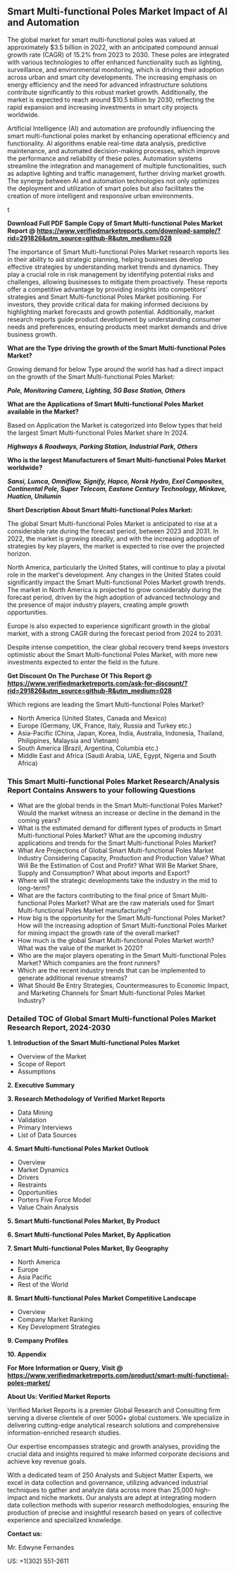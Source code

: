 <h2>Smart Multi-functional Poles Market Impact of AI and Automation</h2><p>The global market for smart multi-functional poles was valued at approximately $3.5 billion in 2022, with an anticipated compound annual growth rate (CAGR) of 15.2% from 2023 to 2030. These poles are integrated with various technologies to offer enhanced functionality such as lighting, surveillance, and environmental monitoring, which is driving their adoption across urban and smart city developments. The increasing emphasis on energy efficiency and the need for advanced infrastructure solutions contribute significantly to this robust market growth. Additionally, the market is expected to reach around $10.5 billion by 2030, reflecting the rapid expansion and increasing investments in smart city projects worldwide.</p><p>Artificial Intelligence (AI) and automation are profoundly influencing the smart multi-functional poles market by enhancing operational efficiency and functionality. AI algorithms enable real-time data analysis, predictive maintenance, and automated decision-making processes, which improve the performance and reliability of these poles. Automation systems streamline the integration and management of multiple functionalities, such as adaptive lighting and traffic management, further driving market growth. The synergy between AI and automation technologies not only optimizes the deployment and utilization of smart poles but also facilitates the creation of more intelligent and responsive urban environments.</p>t</p><p id="" class=""><strong>Download Full PDF Sample Copy of Smart Multi-functional Poles Market Report @ <a href="https://www.verifiedmarketreports.com/download-sample/?rid=291826&utm_source=github-R&utm_medium=028" target="_blank">https://www.verifiedmarketreports.com/download-sample/?rid=291826&utm_source=github-R&utm_medium=028</a></strong></p><p>The importance of&nbsp;Smart Multi-functional Poles Market research reports lies in their ability to aid strategic planning, helping businesses develop effective strategies by understanding market trends and dynamics. They play a crucial role in risk management by identifying potential risks and challenges, allowing businesses to mitigate them proactively. These reports offer a competitive advantage by providing insights into competitors' strategies and Smart Multi-functional Poles Market positioning. For investors, they provide critical data for making informed decisions by highlighting market forecasts and growth potential. Additionally, market research reports guide product development by understanding consumer needs and preferences, ensuring products meet market demands and drive business growth.</p><p><strong>What are the&nbsp;Type driving the growth of the Smart Multi-functional Poles Market?</strong></p><p id="" class="">Growing demand for below Type around the world has had a direct impact on the growth of the Smart Multi-functional Poles Market:</p><em><strong>Pole, Monitoring Camera, Lighting, 5G Base Station, Others</strong></em></p><strong>What are the&nbsp;Applications&nbsp;of Smart Multi-functional Poles Market available in the Market?</strong></p><p id="" class="">Based on Application the Market is categorized into Below types that held the largest Smart Multi-functional Poles Market share In 2024.</p><em><strong>Highways & Roadways, Parking Station, Industrial Park, Others</strong></em></p><strong>Who is the largest Manufacturers of Smart Multi-functional Poles Market worldwide?</strong></p><p><em><strong>Sansi, Lumca, Omniflow, Signify, Hapco, Norsk Hydro, Exel Composites, Continental Pole, Super Telecom, Eastone Century Technology, Minkave, Huaticn, Unilumin</strong></em></p><p id="" class=""><strong>Short Description About Smart Multi-functional Poles Market:</strong></p><p>The global Smart Multi-functional Poles Market is anticipated to rise at a considerable rate during the forecast period, between 2023 and 2031. In 2022, the market is growing steadily, and with the increasing adoption of strategies by key players, the market is expected to rise over the projected horizon.</p><p>North America, particularly the United States, will continue to play a pivotal role in the market's development. Any changes in the United States could significantly impact the Smart Multi-functional Poles Market growth trends. The market in North America is projected to grow considerably during the forecast period, driven by the high adoption of advanced technology and the presence of major industry players, creating ample growth opportunities.</p><p>Europe is also expected to experience significant growth in the global market, with a strong CAGR during the forecast period from 2024 to 2031.</p><p>Despite intense competition, the clear global recovery trend keeps investors optimistic about the Smart Multi-functional Poles Market, with more new investments expected to enter the field in the future.</p><p id="" class=""><strong>Get Discount On The Purchase Of This Report @ <a href="https://www.verifiedmarketreports.com/ask-for-discount/?rid=291826&utm_source=github-R&utm_medium=028" target="_blank">https://www.verifiedmarketreports.com/ask-for-discount/?rid=291826&utm_source=github-R&utm_medium=028</a></strong></p>Which regions are leading the Smart Multi-functional Poles Market?</p><ul><li>North America (United States, Canada and Mexico)</li><li>Europe (Germany, UK, France, Italy, Russia and Turkey etc.)</li><li>Asia-Pacific (China, Japan, Korea, India, Australia, Indonesia, Thailand, Philippines, Malaysia and Vietnam)</li><li>South America (Brazil, Argentina, Columbia etc.)</li><li>Middle East and Africa (Saudi Arabia, UAE, Egypt, Nigeria and South Africa)</li></ul><h3 id="" class="">This Smart Multi-functional Poles Market Research/Analysis Report Contains Answers to your following Questions</h3><ul><li>What are the global trends in the Smart Multi-functional Poles Market? Would the market witness an increase or decline in the demand in the coming years?</li><li>What is the estimated demand for different types of products in Smart Multi-functional Poles Market? What are the upcoming industry applications and trends for the Smart Multi-functional Poles Market?</li><li>What Are Projections of Global Smart Multi-functional Poles Market Industry Considering Capacity, Production and Production Value? What Will Be the Estimation of Cost and Profit? What Will Be Market Share, Supply and Consumption? What about imports and Export?</li><li>Where will the strategic developments take the industry in the mid to long-term?</li><li>What are the factors contributing to the final price of Smart Multi-functional Poles Market? What are the raw materials used for Smart Multi-functional Poles Market manufacturing?</li><li>How big is the opportunity for the Smart Multi-functional Poles Market? How will the increasing adoption of Smart Multi-functional Poles Market for mining impact the growth rate of the overall market?</li><li>How much is the global Smart Multi-functional Poles Market worth? What was the value of the market In 2020?</li><li>Who are the major players operating in the Smart Multi-functional Poles Market? Which companies are the front runners?</li><li>Which are the recent industry trends that can be implemented to generate additional revenue streams?</li><li>What Should Be Entry Strategies, Countermeasures to Economic Impact, and Marketing Channels for Smart Multi-functional Poles Market Industry?</li></ul><h3 id="" class="">Detailed TOC of Global Smart Multi-functional Poles Market Research Report, 2024-2030</h3><p id="" class=""><strong>1. Introduction of the Smart Multi-functional Poles Market</strong></p><ul><li>Overview of the Market</li><li>Scope of Report</li><li>Assumptions</li></ul><p id="" class=""><strong>2. Executive Summary</strong></p><p id="" class=""><strong>3. Research Methodology of Verified Market Reports</strong></p><ul><li>Data Mining</li><li>Validation</li><li>Primary Interviews</li><li>List of Data Sources</li></ul><p id="" class=""><strong>4. Smart Multi-functional Poles Market Outlook</strong></p><ul><li>Overview</li><li>Market Dynamics</li><li>Drivers</li><li>Restraints</li><li>Opportunities</li><li>Porters Five Force Model</li><li>Value Chain Analysis</li></ul><p id="" class=""><strong>5. Smart Multi-functional Poles Market, By Product</strong></p><p id="" class=""><strong>6. Smart Multi-functional Poles Market, By Application</strong></p><p id="" class=""><strong>7. Smart Multi-functional Poles Market, By Geography</strong></p><ul><li>North America</li><li>Europe</li><li>Asia Pacific</li><li>Rest of the World</li></ul><p id="" class=""><strong>8. Smart Multi-functional Poles Market Competitive Landscape</strong></p><ul><li>Overview</li><li>Company Market Ranking</li><li>Key Development Strategies</li></ul><p id="" class=""><strong>9. Company Profiles</strong></p><p id="" class=""><strong>10. Appendix</strong></p><p id="" class=""><strong>For More Information or Query, Visit @ <a href="https://www.verifiedmarketreports.com/product/smart-multi-functional-poles-market/" target="_blank">https://www.verifiedmarketreports.com/product/smart-multi-functional-poles-market/</a></strong></p><p id="" class=""><strong>About Us: Verified Market Reports</strong></p><p id="" class="">Verified Market Reports is a premier Global Research and Consulting firm serving a diverse clientele of over 5000+ global customers. We specialize in delivering cutting-edge analytical research solutions and comprehensive information-enriched research studies.</p><p id="" class="">Our expertise encompasses strategic and growth analyses, providing the crucial data and insights required to make informed corporate decisions and achieve key revenue goals.</p><p id="" class="">With a dedicated team of 250 Analysts and Subject Matter Experts, we excel in data collection and governance, utilizing advanced industrial techniques to gather and analyze data across more than 25,000 high-impact and niche markets. Our analysts are adept at integrating modern data collection methods with superior research methodologies, ensuring the production of precise and insightful research based on years of collective experience and specialized knowledge.</p><p id="" class=""><strong>Contact us:</strong></p><p id="" class="">Mr. Edwyne Fernandes</p><p id="" class="">US: +1(302) 551-2611</p>